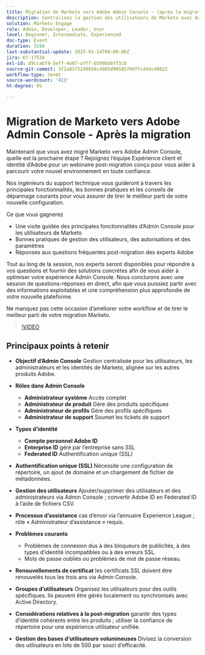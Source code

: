 ```yaml
---
title: Migration de Marketo vers Adobe Admin Console - (après la migration)
description: Centralisez la gestion des utilisateurs de Marketo avec Adobe Admin Console. Gérez les rôles (Système, Produit, Profil, Administrateurs de l’assistance) et les types d’identité (Adobe, Entreprise, Federated ID). Configurez SSL pour l’authentification unique, gérez la gestion des utilisateurs et renouvelez les certificats tous les trois ans. Résolvez les problèmes courants tels que les problèmes de connexion et utilisez l’approbation de répertoire pour une expérience unifiée. Divisez les conversions d’utilisateurs volumineuses en lots de 500. Accédez à l’enregistrement de session sur la page Adobe Experience League.
solution: Marketo Engage
role: Admin, Developer, Leader, User
level: Beginner, Intermediate, Experienced
doc-type: Event
duration: 3194
last-substantial-update: 2025-03-14T00:00:00Z
jira: KT-17534
exl-id: d9ccabf4-5eff-4e07-a7ff-6509bb6ff3c8
source-git-commit: 3f2a8375249858c4905d9058570dffcd4dcd8622
workflow-type: tm+mt
source-wordcount: '413'
ht-degree: 0%

---
```


# Migration de Marketo vers Adobe Admin Console - Après la migration


Maintenant que vous avez migré Marketo vers Adobe Admin Console, quelle est la prochaine étape ? Rejoignez l’équipe Expérience client et identité d’Adobe pour un webinaire post-migration conçu pour vous aider à parcourir votre nouvel environnement en toute confiance.

Nos ingénieurs du support technique vous guideront à travers les principales fonctionnalités, les bonnes pratiques et les conseils de dépannage courants pour vous assurer de tirer le meilleur parti de votre nouvelle configuration.

Ce que vous gagnerez

* Une visite guidée des principales fonctionnalités d’Admin Console pour les utilisateurs de Marketo
* Bonnes pratiques de gestion des utilisateurs, des autorisations et des paramètres
* Réponses aux questions fréquentes post-migration des experts Adobe

Tout au long de la session, nos experts seront disponibles pour répondre à vos questions et fournir des solutions concrètes afin de vous aider à optimiser votre expérience Admin Console. Nous conclurons avec une session de questions-réponses en direct, afin que vous puissiez partir avec des informations exploitables et une compréhension plus approfondie de votre nouvelle plateforme.

Ne manquez pas cette occasion d’améliorer votre workflow et de tirer le meilleur parti de votre migration Marketo.

>[!VIDEO](https://video.tv.adobe.com/v/3451635/?learn=on&enablevpops)

## Principaux points à retenir

* **Objectif d’Admin Console** Gestion centralisée pour les utilisateurs, les administrateurs et les identités de Marketo, alignée sur les autres produits Adobe.

* **Rôles dans Admin Console**

   * **Administrateur système** Accès complet
   * **Administrateur de produit** Gère des produits spécifiques
   * **Administrateur de profils** Gère des profils spécifiques
   * **Administrateur de support** Soumet les tickets de support

* **Types d’identité**

   * **Compte personnel Adobe ID**
   * **Enterprise ID** géré par l’entreprise sans SSL
   * **Federated ID** Authentification unique (SSL)

* **Authentification unique (SSL)** Nécessite une configuration de répertoire, un ajout de domaine et un chargement de fichier de métadonnées.

* **Gestion des utilisateurs** Ajouter/supprimer des utilisateurs et des administrateurs via Admin Console ; convertir Adobe ID en Federated ID à l’aide de fichiers CSV.

* **Processus d’assistance** cas d’envoi via l’annuaire Experience League ; rôle « Administrateur d’assistance » requis.

* **Problèmes courants**

   * Problèmes de connexion dus à des bloqueurs de publicités, à des types d’identité incompatibles ou à des erreurs SSL.
   * Mots de passe oubliés ou problèmes de mot de passe réseau.

* **Renouvellements de certificat** les certificats SSL doivent être renouvelés tous les trois ans via Admin Console.

* **Groupes d’utilisateurs** Organisez les utilisateurs pour des outils spécifiques. Ils peuvent être gérés localement ou synchronisés avec Active Directory.

* **Considérations relatives à la post-migration** garantir des types d’identité cohérents entre les produits ; utiliser la confiance de répertoire pour une expérience utilisateur unifiée.

* **Gestion des bases d’utilisateurs volumineuses** Divisez la conversion des utilisateurs en lots de 500 par souci d’efficacité.
